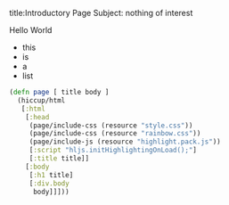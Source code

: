 title:Introductory Page
Subject: nothing of interest


Hello World

* this
* is
* a
* list

```clojure
(defn page [ title body ]
  (hiccup/html
   [:html
    [:head
     (page/include-css (resource "style.css"))
     (page/include-css (resource "rainbow.css"))
     (page/include-js (resource "highlight.pack.js"))
     [:script "hljs.initHighlightingOnLoad();"]
     [:title title]]
    [:body
     [:h1 title]
     [:div.body
      body]]]))
```




